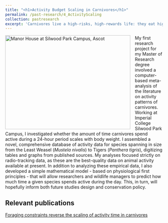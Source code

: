 ```yaml
---
title: "<h1>Activity Budget Scaling in Carnivores</h1>"
permalink: /past-research/4_ActivityScaling
collection: pastresearch
excerpt: 'Carnivores live a high-risks, high-rewards life: they eat highly energetic food but it costs a lot of energy to find it. I used a mathematical models to study how different-sized species respond to these challenges.'
---
```


<img src="../images/icl_manor.png" alt="Manor House at Silwood Park Campus, Ascot" style = "width:400px;height:300px;margin-right:15px;float:left">

My first research project for my Master of Research degree involved a computer-based meta-analysis of the literature on activity patterns of carnivores. Working at Imperial College Silwood Park Campus, I investigated whether the amount of time carnivores spend active during a 24-hour period scales with body weight. I assembled a novel, comprehensive database of activity data for species spanning in size from the Least Weasel (_Mustela nivalis_) to Tigers (_Panthera tigris_), digitizing tables and graphs from published sources. My analyses focused strictly on radio-tracking data, as these are the best-quality data on animal activity available at present. In addition to analyzing these empirical data, I also developed a simple mathematical model - based on physiological first principles - that will allow researchers and wildlife managers to predict how much time a given species spends active during the day. This, in turn, will hopefully inform both future studies design and conservation policy.

## Relevant publications
<a href="https://www.nature.com/articles/s41559-017-0386-1">Foraging constraints reverse the scaling of activity time in carnivores</a>
